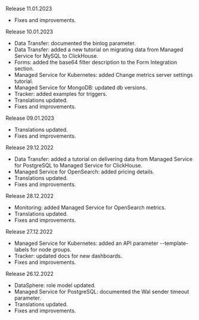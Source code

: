 Release 11.01.2023

* Fixes and improvements.

Release 10.01.2023

* Data Transfer: documented the binlog parameter.
* Data Transfer: added a new tutorial on migrating data from Managed Service for MySQL to ClickHouse.
* Forms: added the base64 filter description to the Form Integration section.
* Managed Service for Kubernetes: added Change metrics server settings tutorial.
* Managed Service for MongoDB: updated db versions.
* Tracker: added examples for triggers.
* Translations updated.
* Fixes and improvements.

Release 09.01.2023

* Translations updated.
* Fixes and improvements.

Release 29.12.2022 

* Data Transfer: added a tutorial on delivering data from Managed Service for PostgreSQL to Managed Service for ClickHouse. 
* Managed Service for OpenSearch: added pricing details. 
* Translations updated. 
* Fixes and improvements. 

Release 28.12.2022 

* Monitoring: added Managed Service for OpenSearch metrics. 
* Translations updated. 
* Fixes and improvements. 

Release 27.12.2022 

* Managed Service for Kubernetes: added an API parameter --template-labels for node groups. 
* Tracker: updated docs for new dashboards. 
* Fixes and improvements. 

Release 26.12.2022

* DataSphere: role model updated. 
* Managed Service for PostgreSQL: documented the Wal sender timeout parameter. 
* Translations updated. 
* Fixes and improvements. 
